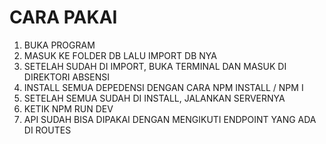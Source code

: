 <h1> CARA PAKAI </h1>

1. BUKA PROGRAM
2. MASUK KE FOLDER DB LALU IMPORT DB NYA
3. SETELAH SUDAH DI IMPORT, BUKA TERMINAL DAN MASUK DI DIREKTORI ABSENSI
4. INSTALL SEMUA DEPEDENSI DENGAN CARA NPM INSTALL / NPM I
5. SETELAH SEMUA SUDAH DI INSTALL, JALANKAN SERVERNYA
6. KETIK NPM RUN DEV
7. API SUDAH BISA DIPAKAI DENGAN MENGIKUTI ENDPOINT YANG ADA DI ROUTES
